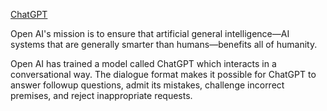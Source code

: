 [ChatGPT](https://openai.com/blog/chatgpt)

Open AI's mission is to ensure that artificial general intelligence—AI systems that are generally smarter than humans—benefits all of humanity.

Open AI has trained a model called ChatGPT which interacts in a conversational way. The dialogue format makes it possible for ChatGPT to answer
followup questions, admit its mistakes, challenge incorrect premises, and reject inappropriate requests.
